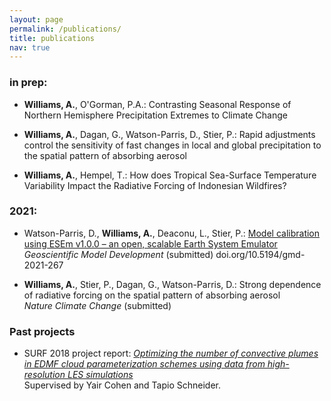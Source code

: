 ```yaml
---
layout: page
permalink: /publications/
title: publications
nav: true
---
```


### in prep:  

 - **Williams, A.**, O'Gorman, P.A.: Contrasting Seasonal Response of Northern Hemisphere Precipitation Extremes to Climate Change

 - **Williams, A.**, Dagan, G., Watson-Parris, D., Stier, P.: Rapid adjustments control the sensitivity of fast changes in local and global precipitation to the spatial pattern of absorbing aerosol
 
 - **Williams, A.**, Hempel, T.: How does Tropical Sea-Surface Temperature Variability Impact the Radiative Forcing of Indonesian Wildfires?

### 2021:

 - Watson-Parris, D., **Williams, A.**, Deaconu, L., Stier, P.: [Model calibration using ESEm v1.0.0 – an open, scalable Earth System Emulator](https://gmd.copernicus.org/preprints/gmd-2021-267/) \
    *Geoscientific Model Development* (submitted) doi.org/10.5194/gmd-2021-267
    
 - **Williams, A.**, Stier, P., Dagan, G., Watson-Parris, D.: Strong dependence of radiative forcing on the spatial pattern of absorbing aerosol \
    *Nature Climate Change* (submitted) 


### Past projects

 - SURF 2018 project report: [*Optimizing the number of convective plumes in EDMF cloud parameterization schemes using data from high-resolution LES simulations*](https://andrewwilliams3142.github.io/assets/pdf/Optimizing_the_number_of_convective_plumes_in_EDMF_cloud_parameterization_schemes_using_data_from_high_resolution_LES_simulations.pdf) \
   Supervised by Yair Cohen and Tapio Schneider.
